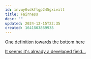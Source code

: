 ```yaml
---
id: invuy0vdkflgp245gxivilt
title: Fairness
desc: ""
updated: 2024-12-15T22:35
created: 1641863869938
---
```


[One definition towards the bottom here](https://docs.google.com/document/d/12n_lUxZEiv_ve0VIkkqwmYLpRZttPSzeE1nzOWqFj-Q/edit?usp=sharing)

[It seems it's already a developed field...](https://en.wikipedia.org/wiki/Fairness_(machine_learning)#Fairness_criteria_in_classification_problems)
